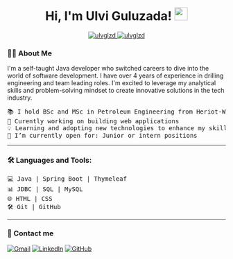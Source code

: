 <h1 align="center">
Hi, I'm Ulvi Guluzada!
	<a href="https://github.com/ulvglzd" target="_self">
		<img src="https://media.giphy.com/media/hvRJCLFzcasrR4ia7z/giphy.gif" width="30">
	</a>
</h1>
<p align="center">
	<a href="https://github.com/ulvglzd">
		<img src="https://komarev.com/ghpvc/?username=ulvglzd&label=Profile%20views&color=0e75b6&style=flat" alt="ulvglzd" />
	</a>
	<a href="https://github.com/ulvglzd">
		<img src="https://img.shields.io/github/followers/ulvglzd?label=Followers" alt="ulvglzd" />
	</a>
</p>



### 👨‍💻 About Me
I'm a self-taught Java developer who switched careers to dive into the world of software development.
I have over 4 years of experience in drilling engineering and team leading roles. I'm excited to leverage my analytical skills and problem-solving mindset to create innovative solutions in the tech industry.

<pre>
📚 I hold BSc and MSc in Petroleum Engineering from Heriot-Watt University and Baku Higher Oil School
🔭 Curently working on building web applications
💡 Learning and adopting new technologies to enhance my skill set.
🤔 I’m currently open for: Junior or intern positions
</pre>
<hr>

### 🛠️ Languages and Tools:
<pre>
💻 Java | Spring Boot | Thymeleaf
📊 JDBC | SQL | MySQL
🌐 HTML | CSS
🛠 Git | GitHub
</pre>
<hr>

### 📩 Contact me
<p>
	<a href="mailto:ulviguluzada@gmail.com"><img img src="https://img.shields.io/badge/gmail-%23EA4335.svg?style=plastic&logo=gmail&logoColor=white" alt="Gmail"/></a>
	<a href="https://www.linkedin.com/in/ulviguluzada/"><img src="https://img.shields.io/badge/linkedin-%230A66C2.svg?style=plastic&logo=linkedin&logoColor=white" alt="LinkedIn"/></a>
	<a href="https://github.com/ulviglzd"><img src="https://img.shields.io/badge/github-%23181717.svg?style=plastic&logo=github&logoColor=white" alt="GitHub"/></a>
</p>






